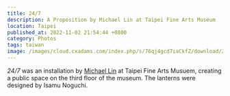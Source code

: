 ```yaml
---
title: 24/7
description: A Proposition by Michael Lin at Taipei Fine Arts Museum
location: Taipei
published_at: 2022-11-02 21:54:44 +0800
category: Photos
tags: taiwan
image: /images/cloud.cxadams.com/index.php/s/76qj4gcd7iaCkfZ/download/20190830-1448_Taipei_TFAM_L1006990-0.jpg
---
```


*24/7* was an installation by [Michael Lin] at Taipei Fine Arts Musuem, creating
a public space on the third floor of the museum. The lanterns were designed by
Isamu Noguchi.

[Michael Lin]: https://www.ateliermichaellin.com/
